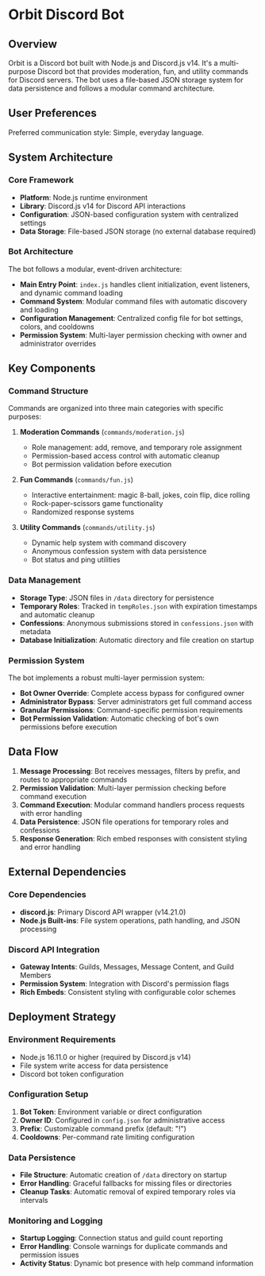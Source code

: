 # Orbit Discord Bot

## Overview

Orbit is a Discord bot built with Node.js and Discord.js v14. It's a multi-purpose Discord bot that provides moderation, fun, and utility commands for Discord servers. The bot uses a file-based JSON storage system for data persistence and follows a modular command architecture.

## User Preferences

Preferred communication style: Simple, everyday language.

## System Architecture

### Core Framework
- **Platform**: Node.js runtime environment
- **Library**: Discord.js v14 for Discord API interactions
- **Configuration**: JSON-based configuration system with centralized settings
- **Data Storage**: File-based JSON storage (no external database required)

### Bot Architecture
The bot follows a modular, event-driven architecture:
- **Main Entry Point**: `index.js` handles client initialization, event listeners, and dynamic command loading
- **Command System**: Modular command files with automatic discovery and loading
- **Configuration Management**: Centralized config file for bot settings, colors, and cooldowns
- **Permission System**: Multi-layer permission checking with owner and administrator overrides

## Key Components

### Command Structure
Commands are organized into three main categories with specific purposes:

1. **Moderation Commands** (`commands/moderation.js`)
   - Role management: add, remove, and temporary role assignment
   - Permission-based access control with automatic cleanup
   - Bot permission validation before execution

2. **Fun Commands** (`commands/fun.js`)
   - Interactive entertainment: magic 8-ball, jokes, coin flip, dice rolling
   - Rock-paper-scissors game functionality
   - Randomized response systems

3. **Utility Commands** (`commands/utility.js`)
   - Dynamic help system with command discovery
   - Anonymous confession system with data persistence
   - Bot status and ping utilities

### Data Management
- **Storage Type**: JSON files in `/data` directory for persistence
- **Temporary Roles**: Tracked in `tempRoles.json` with expiration timestamps and automatic cleanup
- **Confessions**: Anonymous submissions stored in `confessions.json` with metadata
- **Database Initialization**: Automatic directory and file creation on startup

### Permission System
The bot implements a robust multi-layer permission system:
- **Bot Owner Override**: Complete access bypass for configured owner
- **Administrator Bypass**: Server administrators get full command access
- **Granular Permissions**: Command-specific permission requirements
- **Bot Permission Validation**: Automatic checking of bot's own permissions before execution

## Data Flow

1. **Message Processing**: Bot receives messages, filters by prefix, and routes to appropriate commands
2. **Permission Validation**: Multi-layer permission checking before command execution
3. **Command Execution**: Modular command handlers process requests with error handling
4. **Data Persistence**: JSON file operations for temporary roles and confessions
5. **Response Generation**: Rich embed responses with consistent styling and error handling

## External Dependencies

### Core Dependencies
- **discord.js**: Primary Discord API wrapper (v14.21.0)
- **Node.js Built-ins**: File system operations, path handling, and JSON processing

### Discord API Integration
- **Gateway Intents**: Guilds, Messages, Message Content, and Guild Members
- **Permission System**: Integration with Discord's permission flags
- **Rich Embeds**: Consistent styling with configurable color schemes

## Deployment Strategy

### Environment Requirements
- Node.js 16.11.0 or higher (required by Discord.js v14)
- File system write access for data persistence
- Discord bot token configuration

### Configuration Setup
1. **Bot Token**: Environment variable or direct configuration
2. **Owner ID**: Configured in `config.json` for administrative access
3. **Prefix**: Customizable command prefix (default: "!")
4. **Cooldowns**: Per-command rate limiting configuration

### Data Persistence
- **File Structure**: Automatic creation of `/data` directory on startup
- **Error Handling**: Graceful fallbacks for missing files or directories
- **Cleanup Tasks**: Automatic removal of expired temporary roles via intervals

### Monitoring and Logging
- **Startup Logging**: Connection status and guild count reporting
- **Error Handling**: Console warnings for duplicate commands and permission issues
- **Activity Status**: Dynamic bot presence with help command information